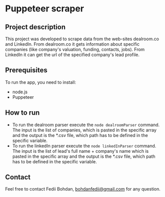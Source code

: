 # Puppeteer scraper

## Project description
This project was developed to scrape data from the web-sites dealroom.co and LinkedIn.
From dealroom.co it gets information about specific companies (like company's valuation, funding, contacts, jobs). From LinkedIn it can get the url of the specified company's lead profile.

## Prerequisites
To run the app, you need to install:
- node.js
- Puppeteer

## How to run
- To run the dealroom parser execute the `node dealroomParser` command. The input is the list of companies, which is pasted in the specific array and the output is the *.csv file, which path has to be defined in the specific variable.
- To run the linkedIn parser execute the `node linkedInParser` command. The input is the list of lead's full name + company's name which is pasted in the specific array and the output is the *.csv file, which path has to be defined in the specific variable.

## Contact
Feel free to contact Fedii Bohdan, bohdanfedii@gmail.com for any question.



 
